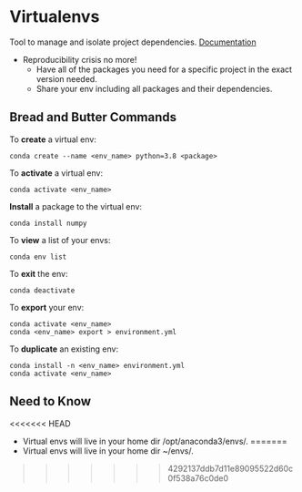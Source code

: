 Virtualenvs
============

Tool to manage and isolate project dependencies. <a href="https://docs.conda.io/projects/conda/en/latest/user-guide/tasks/manage-environments.html#creating-an-environment-with-commands" target="_blank" rel="noreferrer">Documentation</a>


* Reproducibility crisis no more!
  * Have all of the packages you need for a specific project in the exact version needed.
  * Share your env including all packages and their dependencies.


## Bread and Butter Commands
To <strong>create</strong> a virtual env:
```
conda create --name <env_name> python=3.8 <package>
```
To <strong>activate</strong> a virtual env:
```
conda activate <env_name>
````

<strong>Install</strong> a package to the virtual env:
```
conda install numpy
```

To <strong>view</strong> a list of your envs:
```
conda env list
```

To <strong>exit</strong> the env:
```
conda deactivate
```

To <strong>export</strong> your env:
```
conda activate <env_name>
conda <env_name> export > environment.yml
```

To <strong>duplicate</strong> an existing env:
```
conda install -n <env_name> environment.yml
conda activate <env_name>
```

## Need to Know
<<<<<<< HEAD
* Virtual envs will live in your home dir /opt/anaconda3/envs/.
=======
* Virtual envs will live in your home dir ~/envs/.
>>>>>>> 4292137ddb7d11e89095522d60c0f538a76c0de0
